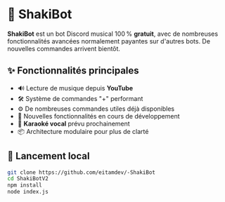 # 🎵 ShakiBot

**ShakiBot** est un bot Discord musical 100 % **gratuit**, avec de nombreuses fonctionnalités avancées normalement payantes sur d'autres bots. De nouvelles commandes arrivent bientôt.

## ✨ Fonctionnalités principales

- 🔊 Lecture de musique depuis **YouTube**
- 🛠️ Système de commandes "+" performant
- ⚙️ De nombreuses commandes utiles déjà disponibles
- 🚧 Nouvelles fonctionnalités en cours de développement
- 🎤 **Karaoké vocal** prévu prochainement
- 📦 Architecture modulaire pour plus de clarté

## 🔧 Lancement local

```bash
git clone https://github.com/eitamdev/-ShakiBot
cd ShakiBotV2
npm install
node index.js
